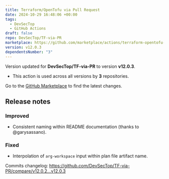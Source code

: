 ```yaml
---
title: Terraform/OpenTofu via Pull Request
date: 2024-10-29 16:48:06 +00:00
tags:
  - DevSecTop
  - GitHub Actions
draft: false
repo: DevSecTop/TF-via-PR
marketplace: https://github.com/marketplace/actions/terraform-opentofu-via-pull-request
version: v12.0.3
dependentsNumber: "3"
---
```



Version updated for **DevSecTop/TF-via-PR** to version **v12.0.3**.
- This action is used across all versions by **3** repositories.

Go to the [GitHub Marketplace](https://github.com/marketplace/actions/terraform-opentofu-via-pull-request) to find the latest changes.

## Release notes

### Improved

- Consistent naming within README documentation (thanks to @garysassano).

### Fixed

- Interpolation of `arg-workspace` input within plan file artifact name.

Commits changelog: <https://github.com/DevSecTop/TF-via-PR/compare/v12.0.2...v12.0.3>
